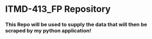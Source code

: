# ITMD-413_FP Repository
### This Repo will be used to supply the data that will then be scraped by my python application!
